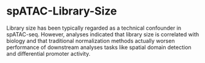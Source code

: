 # spATAC-Library-Size
Library size has been typically regarded as a technical confounder in spATAC-seq. However, analyses indicated that library size is correlated with biology and that traditional normalization methods actually worsen performance of downstream analyses tasks like spatial domain detection and differential promoter activity.
